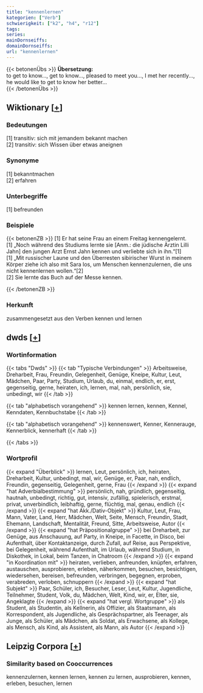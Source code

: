 ```yaml
---
title: "kennenlernen"
kategorien: ["Verb"]
schwierigkeit: ["k2", "h4", "r12"]
tags:
series:
mainDornseiffs:
domainDornseiffs:
url: "kennenlernen"
---
```


{{< betonenÜbs >}}
**Übersetzung:**  
to get to know..., get to know..., pleased to meet you..., I met her recently..., he would like to get to know her better...  
{{< /betonenÜbs >}}

## Wiktionary [[+](https://de.wiktionary.org/wiki/kennenlernen)]

### Bedeutungen
[1] transitiv: sich mit jemandem bekannt machen  
[2] transitiv: sich Wissen über etwas aneignen  

### Synonyme
[1] bekanntmachen  
[2] erfahren  

### Unterbegriffe
[1] befreunden  

### Beispiele
{{< betonenZB >}}
[1] Er hat seine Frau an einem Freitag kennengelernt.  
[1] „Noch während des Studiums lernte sie [Anm.: die jüdische Ärztin Lilli Jahn] den jungen Arzt Ernst Jahn kennen und verliebte sich in ihn.“[1]  
[1] „Mit russischer Laune und den Überresten sibirischer Wurst in meinem Körper ziehe ich also mit Sara los, um Menschen kennenzulernen, die uns nicht kennenlernen wollen.“[2]  
[2] Sie lernte das Buch auf der Messe kennen.  

{{< /betonenZB >}}
### Herkunft
zusammengesetzt aus den Verben kennen und lernen  



## dwds [[+](https://www.dwds.de/wb/kennenlernen)]

### Wortinformation
{{< tabs "Dwds" >}}
{{< tab "Typische Verbindungen" >}}
Arbeitsweise, Dreharbeit, Frau, Freundin, Gelegenheit, Genüge, Kneipe, Kultur, Leut, Mädchen, Paar, Party, Studium, Urlaub, du, einmal, endlich, er, erst, gegenseitig, gerne, heiraten, ich, lernen, mal, nah, persönlich, sie, unbedingt, wir
{{< /tab >}}

{{< tab "alphabetisch vorangehend" >}}
kennen lernen, kennen, Kennel, Kenndaten, Kennbuchstabe
{{< /tab >}}

{{< tab "alphabetisch vorangehend" >}}
kennenswert, Kenner, Kennerauge, Kennerblick, kennerhaft
{{< /tab >}}

{{< /tabs >}}

### Wortprofil
{{< expand "Überblick" >}} lernen, Leut, persönlich, ich, heiraten, Dreharbeit, Kultur, unbedingt, mal, wir, Genüge, er, Paar, nah, endlich, Freundin, gegenseitig, Gelegenheit, gerne, Frau {{< /expand >}}
{{< expand "hat Adverbialbestimmung" >}} persönlich, nah, gründlich, gegenseitig, hautnah, unbedingt, richtig, gut, intensiv, zufällig, spielerisch, erstmal, privat, unverbindlich, leibhaftig, gerne, flüchtig, mal, genau, endlich {{< /expand >}}
{{< expand "hat Akk./Dativ-Objekt" >}} Kultur, Leut, Frau, Mann, Vater, Land, Herr, Mädchen, Welt, Seite, Mensch, Freundin, Stadt, Ehemann, Landschaft, Mentalität, Freund, Sitte, Arbeitsweise, Autor {{< /expand >}}
{{< expand "hat Präpositionalgruppe" >}} bei Dreharbeit, zur Genüge, aus Anschauung, auf Party, in Kneipe, in Facette, in Disco, bei Aufenthalt, über Kontaktanzeige, durch Zufall, auf Reise, aus Perspektive, bei Gelegenheit, während Aufenthalt, im Urlaub, während Studium, in Diskothek, in Lokal, beim Tanzen, in Chatroom {{< /expand >}}
{{< expand "in Koordination mit" >}} heiraten, verlieben, anfreunden, knüpfen, erfahren, austauschen, ausprobieren, erleben, näherkommen, besuchen, besichtigen, wiedersehen, bereisen, befreunden, verbringen, begegnen, erproben, verabreden, verloben, schnuppern {{< /expand >}}
{{< expand "hat Subjekt" >}} Paar, Schüler, ich, Besucher, Leser, Leut, Kultur, Jugendliche, Teilnehmer, Student, Volk, du, Mädchen, Welt, Kind, wir, er, Elter, sie, Angeklagte {{< /expand >}}
{{< expand "hat vergl. Wortgruppe" >}} als Student, als Studentin, als Kellnerin, als Offizier, als Staatsmann, als Korrespondent, als Jugendliche, als Gesprächspartner, als Teenager, als Junge, als Schüler, als Mädchen, als Soldat, als Erwachsene, als Kollege, als Mensch, als Kind, als Assistent, als Mann, als Autor {{< /expand >}}

## Leipzig Corpora [[+](https://corpora.uni-leipzig.de/en/res?word=kennenlernen&corpusId=deu_newscrawl-public_2018)]


### Similarity based on Cooccurrences
kennenzulernen, kennen lernen, kennen zu lernen, ausprobieren, kennen, erleben, besuchen, lernen

